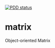 [![PDD status](http://www.0pdd.com/svg?name=oridan/matrix)](http://www.0pdd.com/p?name=oridan/matrix)

# matrix
Object-oriented Matrix


